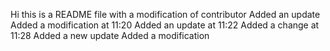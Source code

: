 Hi this is a README file
with a modification of contributor
Added an update
Added a modification at 11:20
Added an update at 11:22
Added a change at 11:28
Added a new update
Added a modification
